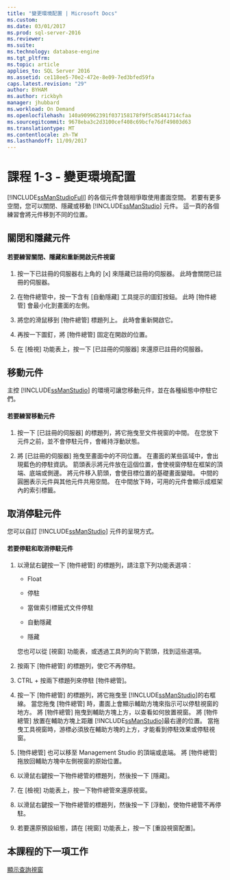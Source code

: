 ```yaml
---
title: "變更環境配置 | Microsoft Docs"
ms.custom: 
ms.date: 03/01/2017
ms.prod: sql-server-2016
ms.reviewer: 
ms.suite: 
ms.technology: database-engine
ms.tgt_pltfrm: 
ms.topic: article
applies_to: SQL Server 2016
ms.assetid: ce118ee5-70e2-472e-8e09-7ed3bfed59fa
caps.latest.revision: "29"
author: BYHAM
ms.author: rickbyh
manager: jhubbard
ms.workload: On Demand
ms.openlocfilehash: 140a909962391f037158178f9f5c85441714cfaa
ms.sourcegitcommit: 9678eba3c2d3100cef408c69bcfe76df49803d63
ms.translationtype: MT
ms.contentlocale: zh-TW
ms.lasthandoff: 11/09/2017
---
```

# <a name="lesson-1-3---change-the-environment-layout"></a>課程 1-3 - 變更環境配置
[!INCLUDE[ssManStudioFull](../../includes/ssmanstudiofull-md.md)] 的各個元件會競相爭取使用畫面空間。 若要有更多空間，您可以關閉、隱藏或移動 [!INCLUDE[ssManStudio](../../includes/ssmanstudio-md.md)] 元件。 這一頁的各個練習會將元件移到不同的位置。  
  
## <a name="closing-and-hiding-components"></a>關閉和隱藏元件  
  
#### <a name="to-practice-closing-hiding-and-reopening-component-windows"></a>若要練習關閉、隱藏和重新開啟元件視窗  
  
1.  按一下已註冊的伺服器右上角的 [x] 來隱藏已註冊的伺服器。 此時會關閉已註冊的伺服器。  
  
2.  在物件總管中，按一下含有 [自動隱藏] 工具提示的圖釘按鈕。 此時 [物件總管] 會最小化到畫面的左側。  
  
3.  將您的滑鼠移到 [物件總管] 標題列上。 此時會重新開啟它。  
  
4.  再按一下圖釘，將 [物件總管] 固定在開啟的位置。  
  
5.  在 [檢視] 功能表上，按一下 [已註冊的伺服器] 來還原已註冊的伺服器。  
  
## <a name="moving-components"></a>移動元件  
主控 [!INCLUDE[ssManStudio](../../includes/ssmanstudio-md.md)] 的環境可讓您移動元件，並在各種組態中停駐它們。  
  
#### <a name="to-practice-moving-components"></a>若要練習移動元件  
  
1.  按一下 [已註冊的伺服器] 的標題列，將它拖曳至文件視窗的中間。 在您放下元件之前，並不會停駐元件，會維持浮動狀態。  
  
2.  將 [已註冊的伺服器] 拖曳至畫面中的不同位置。 在畫面的某些區域中，會出現藍色的停駐資訊。 箭頭表示將元件放在這個位置，會使視窗停駐在框架的頂端、底端或側邊。 將元件移入箭頭，會使目標位置的基礎畫面變暗。 中間的圓圈表示元件與其他元件共用空間。 在中間放下時，可用的元件會顯示成框架內的索引標籤。  
  
## <a name="undocking-components"></a>取消停駐元件  
您可以自訂 [!INCLUDE[ssManStudio](../../includes/ssmanstudio-md.md)] 元件的呈現方式。  
  
#### <a name="to-dock-and-undock-components"></a>若要停駐和取消停駐元件  
  
1.  以滑鼠右鍵按一下 [物件總管] 的標題列，請注意下列功能表選項：  
  
    -   Float  
  
    -   停駐  
  
    -   當做索引標籤式文件停駐  
  
    -   自動隱藏  
  
    -   隱藏  
  
    您也可以從 [視窗] 功能表，或透過工具列的向下箭頭，找到這些選項。  
  
2.  按兩下 [物件總管] 的標題列，使它不再停駐。  
  
3.  CTRL + 按兩下標題列來停駐 [物件總管]。  
  
4.  按一下 [物件總管] 的標題列，將它拖曳至 [!INCLUDE[ssManStudio](../../includes/ssmanstudio-md.md)]的右框線。 當您拖曳 [物件總管] 時，畫面上會顯示輔助方塊來指示可以停駐視窗的地方。 將 [物件總管] 拖曳到輔助方塊上方，以查看如何放置視窗。 將 [物件總管] 放置在輔助方塊上距離 [!INCLUDE[ssManStudio](../../includes/ssmanstudio-md.md)]最右邊的位置。 當拖曳工具視窗時，游標必須放在輔助方塊的上方，才能看到停駐效果或停駐視窗。  
  
5.  [物件總管] 也可以移至 Management Studio 的頂端或底端。 將 [物件總管] 拖放回輔助方塊中左側視窗的原始位置。  
  
6.  以滑鼠右鍵按一下物件總管的標題列，然後按一下 [隱藏]。  
  
7.  在 [檢視] 功能表上，按一下物件總管來還原視窗。  
  
8.  以滑鼠右鍵按一下物件總管的標題列，然後按一下 [浮動]，使物件總管不再停駐。  
  
9. 若要還原預設組態，請在 [視窗] 功能表上，按一下 [重設視窗配置]。  
  
## <a name="next-task-in-lesson"></a>本課程的下一項工作  
[顯示查詢視窗](../../tools/sql-server-management-studio/lesson-1-4-display-the-query-window.md)  
  
  
  
